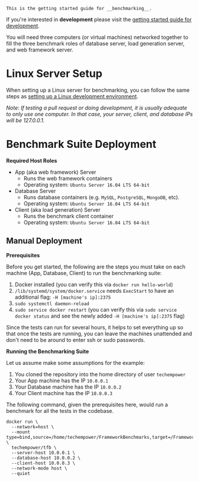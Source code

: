 	This is the getting started guide for __benchmarking__. 
If you're interested in __development__ please visit the 
[getting started guide for development](./Getting-Started-).

You will need three computers (or virtual machines) networked together to fill the three benchmark roles of database server, load generation server, and web framework server.

# Linux Server Setup

When setting up a Linux server for benchmarking, you can follow the same steps as [setting up a Linux development environment](./Installation-Guide).

_Note: If testing a pull request or doing development, it is usually adequate to only use one computer. In that case, your server, client, and database IPs will be 127.0.0.1._

# Benchmark Suite Deployment

__Required Host Roles__

* App (aka web framework) Server
    * Runs the web framework containers
    * Operating system: `Ubuntu Server 16.04 LTS 64-bit`
* Database Server
    * Runs database containers (e.g. `MySQL`, `PostgreSQL`, `MongoDB`, etc).
    * Operating system: `Ubuntu Server 16.04 LTS 64-bit`
* Client (aka load generation) Server
    * Runs the benchmark client container
    * Operating system: `Ubuntu Server 16.04 LTS 64-bit`

## Manual Deployment

__Prerequisites__

Before you get started, the following are the steps you must take on each machine (App, Database, Client) to run the benchmarking suite:

1. Docker installed (you can verify this via `docker run hello-world`)
2. `/lib/systemd/system/docker.service` needs `ExecStart` to have an additional flag: `-H [machine's ip]:2375`
3. `sudo systemctl daemon-reload`
4. `sudo service docker restart` (you can verify this via `sudo service docker status` and see the newly added `-H [machine's ip]:2375` flag)

Since the tests can run for several hours, it helps to set everything up so that once the tests are running, you can leave the machines unattended and don't need to be around to enter ssh or sudo passwords.

__Running the Benchmarking Suite__

Let us assume make some assumptions for the example:

1. You cloned the repository into the home directory of user `techempower`
2. Your App machine has the IP `10.0.0.1`
3. Your Database machine has the IP `10.0.0.2`
4. Your Client machine has the IP `10.0.0.3`

The following command, given the prerequisites here, would run a benchmark for all the tests in the codebase.

```
docker run \
  --network=host \
  --mount type=bind,source=/home/techempower/FrameworkBenchmarks,target=/FrameworkBenchmarks \
  techempower/tfb \
  --server-host 10.0.0.1 \
  --database-host 10.0.0.2 \
  --client-host 10.0.0.3 \
  --network-mode host \
  --quiet
```
